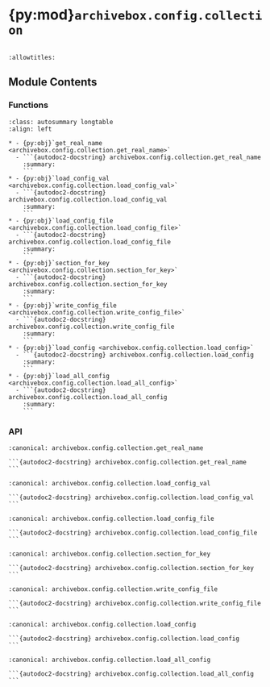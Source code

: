 # {py:mod}`archivebox.config.collection`

```{py:module} archivebox.config.collection
```

```{autodoc2-docstring} archivebox.config.collection
:allowtitles:
```

## Module Contents

### Functions

````{list-table}
:class: autosummary longtable
:align: left

* - {py:obj}`get_real_name <archivebox.config.collection.get_real_name>`
  - ```{autodoc2-docstring} archivebox.config.collection.get_real_name
    :summary:
    ```
* - {py:obj}`load_config_val <archivebox.config.collection.load_config_val>`
  - ```{autodoc2-docstring} archivebox.config.collection.load_config_val
    :summary:
    ```
* - {py:obj}`load_config_file <archivebox.config.collection.load_config_file>`
  - ```{autodoc2-docstring} archivebox.config.collection.load_config_file
    :summary:
    ```
* - {py:obj}`section_for_key <archivebox.config.collection.section_for_key>`
  - ```{autodoc2-docstring} archivebox.config.collection.section_for_key
    :summary:
    ```
* - {py:obj}`write_config_file <archivebox.config.collection.write_config_file>`
  - ```{autodoc2-docstring} archivebox.config.collection.write_config_file
    :summary:
    ```
* - {py:obj}`load_config <archivebox.config.collection.load_config>`
  - ```{autodoc2-docstring} archivebox.config.collection.load_config
    :summary:
    ```
* - {py:obj}`load_all_config <archivebox.config.collection.load_all_config>`
  - ```{autodoc2-docstring} archivebox.config.collection.load_all_config
    :summary:
    ```
````

### API

````{py:function} get_real_name(key: str) -> str
:canonical: archivebox.config.collection.get_real_name

```{autodoc2-docstring} archivebox.config.collection.get_real_name
```
````

````{py:function} load_config_val(key: str, default: typing.Any = None, type: typing.Optional[typing.Type] = None, aliases: typing.Optional[typing.Tuple[str, ...]] = None, config: typing.Optional[benedict.benedict] = None, env_vars: typing.Optional[os._Environ] = None, config_file_vars: typing.Optional[typing.Dict[str, str]] = None) -> typing.Any
:canonical: archivebox.config.collection.load_config_val

```{autodoc2-docstring} archivebox.config.collection.load_config_val
```
````

````{py:function} load_config_file() -> typing.Optional[benedict.benedict]
:canonical: archivebox.config.collection.load_config_file

```{autodoc2-docstring} archivebox.config.collection.load_config_file
```
````

````{py:function} section_for_key(key: str) -> typing.Any
:canonical: archivebox.config.collection.section_for_key

```{autodoc2-docstring} archivebox.config.collection.section_for_key
```
````

````{py:function} write_config_file(config: typing.Dict[str, str]) -> benedict.benedict
:canonical: archivebox.config.collection.write_config_file

```{autodoc2-docstring} archivebox.config.collection.write_config_file
```
````

````{py:function} load_config(defaults: typing.Dict[str, typing.Any], config: typing.Optional[benedict.benedict] = None, out_dir: typing.Optional[str] = None, env_vars: typing.Optional[os._Environ] = None, config_file_vars: typing.Optional[typing.Dict[str, str]] = None) -> benedict.benedict
:canonical: archivebox.config.collection.load_config

```{autodoc2-docstring} archivebox.config.collection.load_config
```
````

````{py:function} load_all_config()
:canonical: archivebox.config.collection.load_all_config

```{autodoc2-docstring} archivebox.config.collection.load_all_config
```
````
